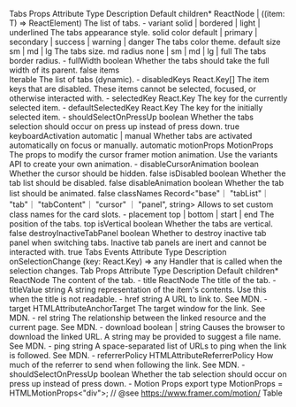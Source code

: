 Tabs Props
Attribute	Type	Description	Default
children*	ReactNode | ((item: T) => ReactElement)	The list of tabs.	-
variant	solid | bordered | light | underlined	The tabs appearance style.	solid
color	default | primary | secondary | success | warning | danger	The tabs color theme.	default
size	sm | md | lg	The tabs size.	md
radius	none | sm | md | lg | full	The tabs border radius.	-
fullWidth	boolean	Whether the tabs should take the full width of its parent.	false
items	
Iterable<T>
The list of tabs (dynamic).	-
disabledKeys	React.Key[]	The item keys that are disabled. These items cannot be selected, focused, or otherwise interacted with.	-
selectedKey	React.Key	The key for the currently selected item.	-
defaultSelectedKey	React.Key	The key for the initially selected item.	-
shouldSelectOnPressUp	boolean	Whether the tabs selection should occur on press up instead of press down.	true
keyboardActivation	automatic | manual	Whether tabs are activated automatically on focus or manually.	automatic
motionProps	MotionProps	The props to modify the cursor framer motion animation. Use the variants API to create your own animation.	-
disableCursorAnimation	boolean	Whether the cursor should be hidden.	false
isDisabled	boolean	Whether the tab list should be disabled.	false
disableAnimation	boolean	Whether the tab list should be animated.	false
classNames	Record<"base"｜ "tabList"｜ "tab"｜ "tabContent"｜ "cursor" ｜ "panel", string>	Allows to set custom class names for the card slots.	-
placement	top | bottom | start | end	The position of the tabs.	top
isVertical	boolean	Whether the tabs are vertical.	false
destroyInactiveTabPanel	boolean	Whether to destroy inactive tab panel when switching tabs. Inactive tab panels are inert and cannot be interacted with.	true
Tabs Events
Attribute	Type	Description
onSelectionChange	(key: React.Key) => any	Handler that is called when the selection changes.
Tab Props
Attribute	Type	Description	Default
children*	ReactNode	The content of the tab.	-
title	ReactNode	The title of the tab.	-
titleValue	string	A string representation of the item's contents. Use this when the title is not readable.	-
href	string	A URL to link to. See MDN.	-
target	HTMLAttributeAnchorTarget	The target window for the link. See MDN.	-
rel	string	The relationship between the linked resource and the current page. See MDN.	-
download	boolean | string	Causes the browser to download the linked URL. A string may be provided to suggest a file name. See MDN.	-
ping	string	A space-separated list of URLs to ping when the link is followed. See MDN.	-
referrerPolicy	HTMLAttributeReferrerPolicy	How much of the referrer to send when following the link. See MDN.	-
shouldSelectOnPressUp	boolean	Whether the tab selection should occur on press up instead of press down.	-
Motion Props
export type MotionProps = HTMLMotionProps<"div">; // @see https://www.framer.com/motion/
Table
